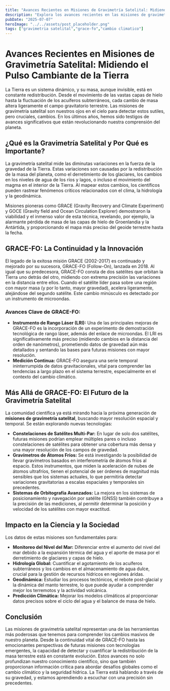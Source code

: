 ```yaml
---
title: "Avances Recientes en Misiones de Gravimetría Satelital: Midiendo el Pulso Cambiante de la Tierra"
description: "Explora los avances recientes en las misiones de gravimetría satelital, como GRACE-FO, y cómo estas tecnologías están revolucionando nuestra comprensión del cambio de masa en la Tierra, desde el derretimiento de los glaciares hasta la hidrología global, con miras a las futuras innovaciones en el campo."
pubDate: "2025-07-07"
heroImage: "../../assets/post_placeholder.png"
tags: ["gravimetria satelital","grace-fo","cambio climatico"]
---
```



# Avances Recientes en Misiones de Gravimetría Satelital: Midiendo el Pulso Cambiante de la Tierra

La Tierra es un sistema dinámico, y su masa, aunque invisible, está en constante redistribución. Desde el movimiento de las vastas capas de hielo hasta la fluctuación de los acuíferos subterráneos, cada cambio de masa altera ligeramente el campo gravitatorio terrestre. Las misiones de gravimetría satelital son nuestros ojos en el cielo para detectar estos sutiles, pero cruciales, cambios. En los últimos años, hemos sido testigos de avances significativos que están revolucionando nuestra comprensión del planeta.

## ¿Qué es la Gravimetría Satelital y Por Qué es Importante?

La gravimetría satelital mide las diminutas variaciones en la fuerza de la gravedad de la Tierra. Estas variaciones son causadas por la redistribución de la masa del planeta, como el derretimiento de los glaciares, los cambios en los niveles de agua de los ríos y lagos, o incluso el movimiento del magma en el interior de la Tierra. Al mapear estos cambios, los científicos pueden rastrear fenómenos críticos relacionados con el clima, la hidrología y la geodinámica.

Misiones pioneras como GRACE (Gravity Recovery and Climate Experiment) y GOCE (Gravity field and Ocean Circulation Explorer) demostraron la viabilidad y el inmenso valor de esta técnica, revelando, por ejemplo, la alarmante pérdida de masa de las capas de hielo de Groenlandia y la Antártida, y proporcionando el mapa más preciso del geoide terrestre hasta la fecha.

## GRACE-FO: La Continuidad y la Innovación

El legado de la exitosa misión GRACE (2002-2017) es continuado y mejorado por su sucesora, GRACE-FO (Follow-On), lanzada en 2018. Al igual que su predecesora, GRACE-FO consta de dos satélites que orbitan la Tierra uno detrás del otro, midiendo con extrema precisión las variaciones en la distancia entre ellos. Cuando el satélite líder pasa sobre una región con mayor masa (y por lo tanto, mayor gravedad), acelera ligeramente, alejándose del segundo satélite. Este cambio minúsculo es detectado por un instrumento de microondas.

### Avances Clave de GRACE-FO:

*   **Instrumento de Rango Láser (LRI):** Una de las principales mejoras de GRACE-FO es la incorporación de un experimento de demostración tecnológica de rango láser, además del enlace de microondas. El LRI es significativamente más preciso (midiendo cambios en la distancia del orden de nanómetros), prometiendo datos de gravedad aún más detallados y sentando las bases para futuras misiones con mayor resolución.
*   **Medición Continua:** GRACE-FO asegura una serie temporal ininterrumpida de datos gravitacionales, vital para comprender las tendencias a largo plazo en el sistema terrestre, especialmente en el contexto del cambio climático.

## Más Allá de GRACE-FO: El Futuro de la Gravimetría Satelital

La comunidad científica ya está mirando hacia la próxima generación de **misiones de gravimetría satelital**, buscando mayor resolución espacial y temporal. Se están explorando nuevas tecnologías:

*   **Constelaciones de Satélites Multi-Par:** En lugar de solo dos satélites, futuras misiones podrían emplear múltiples pares o incluso constelaciones de satélites para obtener una cobertura más densa y una mayor resolución de los campos de gravedad.
*   **Gravímetros de Átomos Fríos:** Se está investigando la posibilidad de llevar gravímetros basados en interferometría de átomos fríos al espacio. Estos instrumentos, que miden la aceleración de nubes de átomos ultrafríos, tienen el potencial de ser órdenes de magnitud más sensibles que los sistemas actuales, lo que permitiría detectar variaciones gravitatorias a escalas espaciales y temporales sin precedentes.
*   **Sistemas de Orbitografía Avanzados:** La mejora en los sistemas de posicionamiento y navegación por satélite (GNSS) también contribuye a la precisión de las mediciones, al permitir determinar la posición y velocidad de los satélites con mayor exactitud.

## Impacto en la Ciencia y la Sociedad

Los datos de estas misiones son fundamentales para:

*   **Monitoreo del Nivel del Mar:** Diferenciar entre el aumento del nivel del mar debido a la expansión térmica del agua y el aporte de masa por el derretimiento de glaciares y capas de hielo.
*   **Hidrología Global:** Cuantificar el agotamiento de los acuíferos subterráneos y los cambios en el almacenamiento de agua dulce, crucial para la gestión de recursos hídricos en regiones áridas.
*   **Geodinámica:** Estudiar los procesos tectónicos, el rebote post-glacial y la dinámica del manto terrestre, lo que puede ayudar a comprender mejor los terremotos y la actividad volcánica.
*   **Predicción Climática:** Mejorar los modelos climáticos al proporcionar datos precisos sobre el ciclo del agua y el balance de masa de hielo.

## Conclusión

Las misiones de gravimetría satelital representan una de las herramientas más poderosas que tenemos para comprender los cambios masivos de nuestro planeta. Desde la continuidad vital de GRACE-FO hasta las emocionantes perspectivas de futuras misiones con tecnologías emergentes, la capacidad de detectar y cuantificar la redistribución de la masa terrestre está en constante evolución. Estos avances no solo profundizan nuestro conocimiento científico, sino que también proporcionan información crítica para abordar desafíos globales como el cambio climático y la seguridad hídrica. La Tierra está hablando a través de su gravedad, y estamos aprendiendo a escuchar con una precisión sin precedentes.
